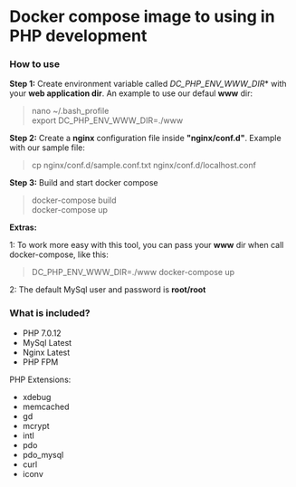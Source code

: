 # Docker compose image to using in PHP development

### How to use ###

**Step 1:** Create environment variable called *DC_PHP_ENV_WWW_DIR** with your **web application dir**. An example to use our defaul **www** dir:

> nano ~/.bash_profile  
> export DC_PHP_ENV_WWW_DIR=./www   

**Step 2:** Create a **nginx** configuration file inside **"nginx/conf.d"**. Example with our sample file:  

> cp nginx/conf.d/sample.conf.txt nginx/conf.d/localhost.conf  

**Step 3:** Build and start docker compose  

> docker-compose build  
> docker-compose up  

**Extras:**

1: To work more easy with this tool, you can pass your **www** dir when call docker-compose, like this:

> DC_PHP_ENV_WWW_DIR=./www docker-compose up

2: The default MySql user and password is **root/root**

### What is included? ###

- PHP 7.0.12
- MySql Latest
- Nginx Latest
- PHP FPM

PHP Extensions:
   - xdebug
   - memcached
   - gd
   - mcrypt
   - intl
   - pdo
   - pdo_mysql
   - curl
   - iconv